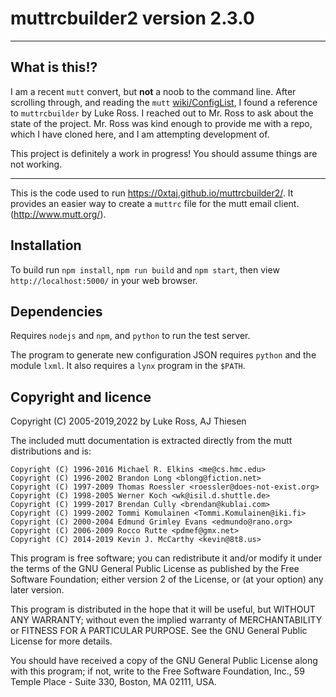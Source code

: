 # muttrcbuilder2 version 2.3.0
---

## What is this!?

I am a recent `mutt` convert, but **not** a noob to the command line. After scrolling through, and reading the `mutt`
[wiki/ConfigList](https://gitlab.com/muttmua/mutt/-/wikis/ConfigList), I found a reference to `muttrcbuilder` by Luke
Ross. I reached out to Mr. Ross to ask about the state of the project. Mr. Ross was kind enough to provide me with a
repo, which I have cloned here, and I am attempting development of.

This project is definitely a work in progress! You should assume things are not working.

---
This is the code used to run <https://0xtaj.github.io/muttrcbuilder2/>. It provides an easier way to create a `muttrc` file
for the mutt email client.
(<http://www.mutt.org/>).

## Installation

To build run `npm install`, `npm run build` and `npm start`, then view
`http://localhost:5000/` in your web browser.

## Dependencies

Requires `nodejs` and `npm`, and `python` to run the test server.

The program to generate new configuration JSON requires `python` and the
module `lxml`.  It also requires a `lynx` program in the `$PATH`.

## Copyright and licence

Copyright (C) 2005-2019,2022 by Luke Ross, AJ Thiesen

The included mutt documentation is extracted directly from the mutt distributions and is:

    Copyright (C) 1996-2016 Michael R. Elkins <me@cs.hmc.edu>
    Copyright (C) 1996-2002 Brandon Long <blong@fiction.net>
    Copyright (C) 1997-2009 Thomas Roessler <roessler@does-not-exist.org>
    Copyright (C) 1998-2005 Werner Koch <wk@isil.d.shuttle.de>
    Copyright (C) 1999-2017 Brendan Cully <brendan@kublai.com>
    Copyright (C) 1999-2002 Tommi Komulainen <Tommi.Komulainen@iki.fi>
    Copyright (C) 2000-2004 Edmund Grimley Evans <edmundo@rano.org>
    Copyright (C) 2006-2009 Rocco Rutte <pdmef@gmx.net>
    Copyright (C) 2014-2019 Kevin J. McCarthy <kevin@8t8.us>

This program is free software; you can redistribute it and/or modify
it under the terms of the GNU General Public License as published by
the Free Software Foundation; either version 2 of the License, or
(at your option) any later version.

This program is distributed in the hope that it will be useful,
but WITHOUT ANY WARRANTY; without even the implied warranty of
MERCHANTABILITY or FITNESS FOR A PARTICULAR PURPOSE.  See the
GNU General Public License for more details.

You should have received a copy of the GNU General Public License
along with this program; if not, write to the Free Software
Foundation, Inc., 59 Temple Place - Suite 330, Boston, MA  02111, USA.
